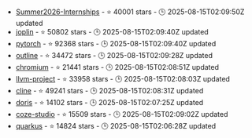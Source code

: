 - [Summer2026-Internships](https://github.com/SimplifyJobs/Summer2026-Internships) - ⭐ 40001 stars - 🕒 2025-08-15T02:09:50Z updated
- [joplin](https://github.com/laurent22/joplin) - ⭐ 50802 stars - 🕒 2025-08-15T02:09:40Z updated
- [pytorch](https://github.com/pytorch/pytorch) - ⭐ 92368 stars - 🕒 2025-08-15T02:09:40Z updated
- [outline](https://github.com/outline/outline) - ⭐ 34472 stars - 🕒 2025-08-15T02:09:28Z updated
- [chromium](https://github.com/chromium/chromium) - ⭐ 21441 stars - 🕒 2025-08-15T02:08:51Z updated
- [llvm-project](https://github.com/llvm/llvm-project) - ⭐ 33958 stars - 🕒 2025-08-15T02:08:03Z updated
- [cline](https://github.com/cline/cline) - ⭐ 49241 stars - 🕒 2025-08-15T02:08:31Z updated
- [doris](https://github.com/apache/doris) - ⭐ 14102 stars - 🕒 2025-08-15T02:07:25Z updated
- [coze-studio](https://github.com/coze-dev/coze-studio) - ⭐ 15509 stars - 🕒 2025-08-15T02:09:02Z updated
- [quarkus](https://github.com/quarkusio/quarkus) - ⭐ 14824 stars - 🕒 2025-08-15T02:06:28Z updated

